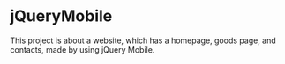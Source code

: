 # jQueryMobile
This project is about a website, which has a homepage, goods page, and contacts, made by using jQuery Mobile. 
